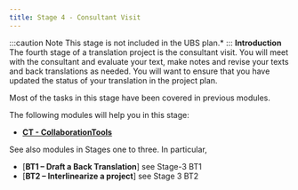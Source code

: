 ```yaml
---
title: Stage 4 - Consultant Visit
---
```

:::caution Note
This stage is not included in the UBS plan.*
:::
**Introduction**
The fourth stage of a translation project is the consultant visit. You will meet with the consultant and evaluate your text, make notes and revise your texts and back translations as needed. You will want to ensure that you have updated the status of your translation in the project plan.

Most of the tasks in this stage have been covered in previous modules.

The following modules will help you in this stage:

-   [**CT - CollaborationTools**](20.Collaboration-tools.md)

See also modules in Stages one to three. In particular,
-   [**BT1 – Draft a Back Translation**] see Stage-3 BT1
-   [**BT2 – Interlinearize a project**] see Stage 3 BT2
